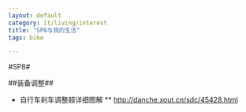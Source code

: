 ```yaml
---
layout: default
category: it/living/interest
title: "SP8与我的生活"
tags: bike

---
```



#SP8#

##装备调整##
* 自行车刹车调整超详细图解
** http://danche.xout.cn/sdc/45428.html
